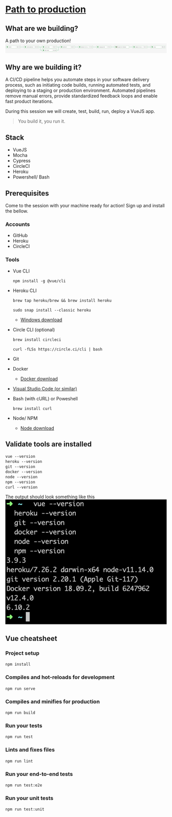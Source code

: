 
# [Path to production](https://gitpitch.com/worthington10TW/hello-karta/)

## What are we building?

A path to your own production!
![Pipeline](pipeline.png)

## Why are we building it?

A CI/CD pipeline helps you automate steps in your software delivery process, such as initiating code builds, running automated tests, and deploying to a staging or production environment. Automated pipelines remove manual errors, provide standardized feedback loops and enable fast product iterations.

During this session we will create, test, build, run, deploy a VueJS app.

> You build it, you run it.

## Stack

- VueJS
- Mocha
- Cypress
- CircleCI
- Heroku
- Powershell/ Bash

## Prerequisites

Come to the session with your machine ready for action! Sign up and install the bellow.

### Accounts

- GitHub
- Heroku
- CircleCI

### Tools

- Vue CLI
  
  ``` node
  npm install -g @vue/cli
  ```

- Heroku CLI
  
  ``` shell
  brew tap heroku/brew && brew install heroku
  ```

  ``` shell
  sudo snap install --classic heroku
  ```
  
  - [Windows download](https://cli-assets.heroku.com/heroku-x64.exe)
- Circle CLI (optional)
  
  ``` shell
  brew install circleci
  ```

  ``` shell
  curl -fLSs https://circle.ci/cli | bash
  ```

- Git
- Docker
  - [Docker download](https://hub.docker.com/?overlay=onboarding)
- [Visual Studio Code (or similar)](https://code.visualstudio.com/download)
- Bash (with cURL) or Poweshell
  ``` shell
  brew install curl
  ```
- Node/ NPM
  - [Node download](https://nodejs.org/en/download/)

## Validate tools are installed

  ``` shell
  vue --version
  heroku --version
  git --version
  docker --version
  node --version
  npm --version
  curl --version
  ```

The output should look something like this
![Versions](versions.png)

## Vue cheatsheet

### Project setup

``` node
npm install
```

### Compiles and hot-reloads for development

``` node
npm run serve
```

### Compiles and minifies for production

```  node
npm run build
```

### Run your tests

```  node
npm run test
```

### Lints and fixes files

```  node
npm run lint
```

### Run your end-to-end tests

```  node
npm run test:e2e
```

### Run your unit tests

```  node
npm run test:unit
```
